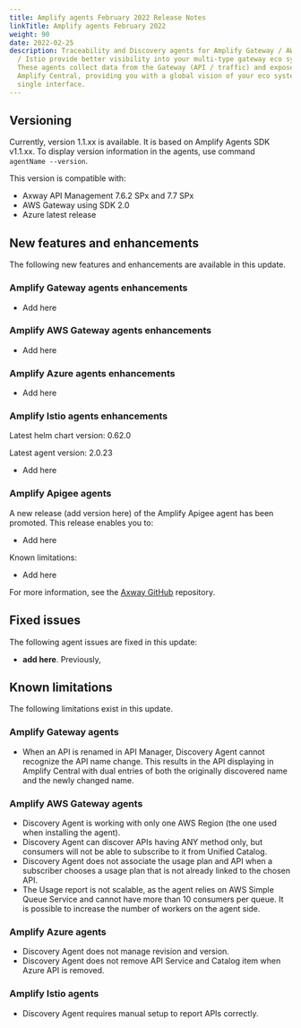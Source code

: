 ```yaml
---
title: Amplify agents February 2022 Release Notes
linkTitle: Amplify agents February 2022
weight: 90
date: 2022-02-25
description: Traceability and Discovery agents for Amplify Gateway / AWS / Azure
  / Istio provide better visibility into your multi-type gateway eco system.
  These agents collect data from the Gateway (API / traffic) and expose it in
  Amplify Central, providing you with a global vision of your eco system from a
  single interface.
---
```


## Versioning

Currently, version 1.1.xx is available. It is based on Amplify Agents SDK v1.1.xx.
To display version information in the agents, use command `agentName --version`.

This version is compatible with:

* Axway API Management 7.6.2 SPx and 7.7 SPx
* AWS Gateway using SDK 2.0
* Azure latest release

## New features and enhancements

The following new features and enhancements are available in this update.

### Amplify Gateway agents enhancements

* Add here

### Amplify AWS Gateway agents enhancements

* Add here

### Amplify Azure agents enhancements

* Add here

### Amplify Istio agents enhancements

Latest helm chart version: 0.62.0

Latest agent version: 2.0.23

* Add here

### Amplify Apigee agents

A new release (add version here) of the Amplify Apigee agent has been promoted. This release enables you to:

* Add here

Known limitations:

* Add here

For more information, see the [Axway GitHub](https://github.com/Axway/agents-apigee) repository.

## Fixed issues

The following agent issues are fixed in this update:

* **add here**. Previously,

## Known limitations

The following limitations exist in this update.

### Amplify Gateway agents

* When an API is renamed in API Manager, Discovery Agent cannot recognize the API name change. This results in the API displaying in Amplify Central with dual entries of both the originally discovered name and the newly changed name.

### Amplify AWS Gateway agents

* Discovery Agent is working with only one AWS Region (the one used when installing the agent).
* Discovery Agent can discover APIs having ANY method only, but consumers will not be able to subscribe to it from Unified Catalog.
* Discovery Agent does not associate the usage plan and API when a subscriber chooses a usage plan that is not already linked to the chosen API.
* The Usage report is not scalable, as the agent relies on AWS Simple Queue Service and cannot have more than 10 consumers per queue. It is possible to increase the number of workers on the agent side.

### Amplify Azure agents

* Discovery Agent does not manage revision and version.
* Discovery Agent does not remove API Service and Catalog item when Azure API is removed.

### Amplify Istio agents

* Discovery Agent requires manual setup to report APIs correctly.
